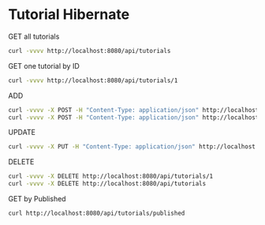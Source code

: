 # Tutorial Hibernate


GET all tutorials
```bash
curl -vvvv http://localhost:8080/api/tutorials
```
GET one tutorial by ID
```bash
curl -vvvv http://localhost:8080/api/tutorials/1
```
ADD
```bash
curl -vvvv -X POST -H "Content-Type: application/json" http://localhost:8080/api/tutorials -d '{"title":"one","description":"desc"}'&&\
curl -vvvv -X POST -H "Content-Type: application/json" http://localhost:8080/api/tutorials -d '{"title":"TWO","description":"Descent"}'
```
UPDATE
```bash
curl -vvvv -X PUT -H "Content-Type: application/json" http://localhost:8080/api/tutorials/2 -d '{"title":"TWO","description":"Descent","published":true}'
```
DELETE
```bash
curl -vvvv -X DELETE http://localhost:8080/api/tutorials/1
curl -vvvv -X DELETE http://localhost:8080/api/tutorials
```
GET by Published
```bash
curl http://localhost:8080/api/tutorials/published
```